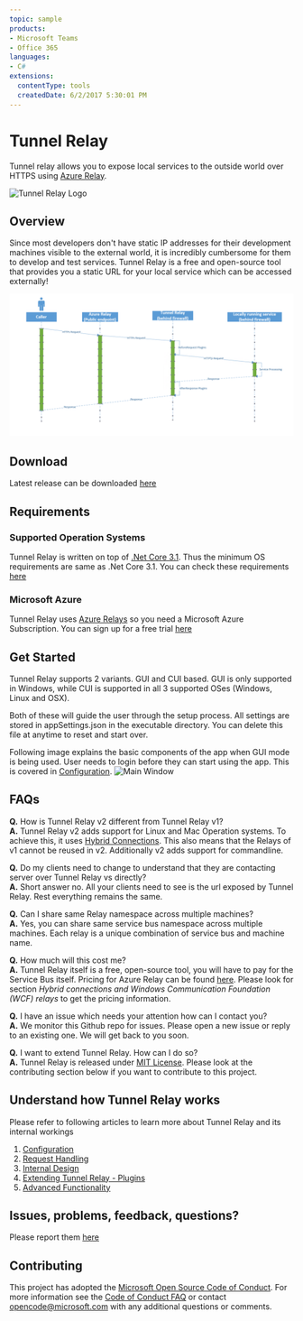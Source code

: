 ```yaml
---
topic: sample
products:
- Microsoft Teams
- Office 365
languages:
- C#
extensions:
  contentType: tools
  createdDate: 6/2/2017 5:30:01 PM
---
```

# Tunnel Relay

Tunnel relay allows you to expose local services to the outside world over HTTPS using [Azure Relay](https://docs.microsoft.com/en-us/azure/service-bus-relay/relay-what-is-it#hybrid-connections).

![Tunnel Relay Logo](Documentation/TunnelRelaylogo-01.png "Tunnel Relay")

## Overview
Since most developers don't have static IP addresses for their development machines visible to the external world, it is incredibly cumbersome for them to develop and test services. Tunnel Relay is a free and open-source tool that provides you a static URL for your local service which can be accessed externally!

![Overview](Documentation/DevelopementTR.png "Overview")

## Download
Latest release can be downloaded [here](https://github.com/OfficeDev/microsoft-teams-tunnelrelay/releases/latest) 

## Requirements

### Supported Operation Systems
Tunnel Relay is written on top of [.Net Core 3.1](https://devblogs.microsoft.com/dotnet/announcing-net-core-3-1/). Thus the minimum OS requirements are same as .Net Core 3.1. You can check these requirements [here](https://github.com/dotnet/core/blob/master/release-notes/3.1/3.1-supported-os.md)

### Microsoft Azure

Tunnel Relay uses [Azure Relays](https://docs.microsoft.com/en-us/azure/service-bus-relay/relay-what-is-it) so you need a Microsoft Azure Subscription. You can sign up for a free trial [here](https://azure.microsoft.com/en-us/free/)

## Get Started

Tunnel Relay supports 2 variants. GUI and CUI based. GUI is only supported in Windows, while CUI is supported in all 3 supported OSes (Windows, Linux and OSX).

Both of these will guide the user through the setup process. All settings are stored in appSettings.json in the executable directory. You can delete this file at anytime to reset and start over.

Following image explains the basic components of the app when GUI mode is being used. User needs to login before they can start using the app. This is covered in [Configuration](Documenation/Configuration.md).
![Main Window](Documentation/MainWindow.png "Tunnel Relay Main Window")

## FAQs
**Q.** How is Tunnel Relay v2 different from Tunnel Relay v1? </br>
**A.** Tunnel Relay v2 adds support for Linux and Mac Operation systems. To achieve this, it uses [Hybrid Connections](https://docs.microsoft.com/en-us/azure/service-bus-relay/relay-what-is-it#hybrid-connections).
This also means that the Relays of v1 cannot be reused in v2. Additionally v2 adds support for commandline.

**Q.** Do my clients need to change to understand that they are contacting server over Tunnel Relay vs directly? </br>
**A.** Short answer no. All your clients need to see is the url exposed by Tunnel Relay. Rest everything remains the same.

**Q.** Can I share same Relay namespace across multiple machines? </br>
**A.** Yes, you can share same service bus namespace across multiple machines. Each relay is a unique combination of service bus and machine name.

**Q.** How much will this cost me? </br>
**A.** Tunnel Relay itself is a free, open-source tool, you will have to pay for the Service Bus itself. Pricing for Azure Relay can be found [here](https://azure.microsoft.com/en-us/pricing/details/service-bus/). Please look for section *Hybrid connections and Windows Communication Foundation (WCF) relays* to get the pricing information.

**Q.** I have an issue which needs your attention how can I contact you? </br>
**A.** We monitor this Github repo for issues. Please open a new issue or reply to an existing one. We will get back to you soon. 

**Q.** I want to extend Tunnel Relay. How can I do so? </br>
**A.** Tunnel Relay is released under [MIT License](https://opensource.org/licenses/MIT). Please look at the contributing section below if you want to contribute to this project.

## Understand how Tunnel Relay works
Please refer to following articles to learn more about Tunnel Relay and its internal workings

1. [Configuration](Documentation/Configuration.md)
2. [Request Handling](Documentation/RequestHandling.md) 
3. [Internal Design](Documentation/InternalDesign.md)
4. [Extending Tunnel Relay - Plugins](Documentation/PluginManagement.md)
5. [Advanced Functionality](Documentation/AdvancedTopics.md)

## Issues, problems, feedback, questions?
Please report them [here](https://github.com/OfficeDev/microsoft-teams-tunnelrelay/issues)

## Contributing

This project has adopted the [Microsoft Open Source Code of Conduct](https://opensource.microsoft.com/codeofconduct/). For more information see the [Code of Conduct FAQ](https://opensource.microsoft.com/codeofconduct/faq/) or contact [opencode@microsoft.com](mailto:opencode@microsoft.com) with any additional questions or comments.
